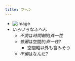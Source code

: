 ```yaml
---
title: フヘン
---
```


* ![image](https://gyazo.com/b2a60fcc2d732e9f321113d66aa4b1bf/thumb/1000)
* いろいろなふへん
  * *不変*は*時間軸*的*斉一性*
  * *普遍*は空間的*斉一性*?
    * 空間軸以外も含みそう
  * *不偏*はなんだ?
